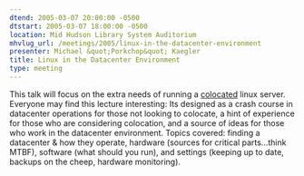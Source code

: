```yaml
---
dtend: 2005-03-07 20:00:00 -0500
dtstart: 2005-03-07 18:00:00 -0500
location: Mid Hudson Library System Auditorium
mhvlug_url: /meetings/2005/linux-in-the-datacenter-environment
presenter: Michael &quot;Porkchop&quot; Kaegler
title: Linux in the Datacenter Environment
type: meeting
---
```



This talk will focus on the extra needs of running a [colocated](http://www.google.com/search?num=50&amp;hl=en&amp;q=define:colocation) linux server. Everyone may find this lecture interesting: Its designed as a crash course in datacenter operations for those not looking to colocate, a hint of experience for those who are considering colocation, and a source of ideas for those who work in the datacenter environment. Topics covered: finding a datacenter &amp; how they operate, hardware (sources for critical parts...think MTBF), software (what should you run), and settings (keeping up to date, backups on the cheep, hardware monitoring).